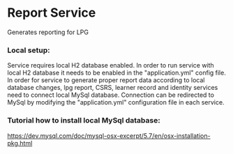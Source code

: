 # Report Service

Generates reporting for LPG

### Local setup:
Service requires local H2 database enabled. In order to run service with local H2 database it needs to be enabled in the "application.yml" config file.  
In order for service to generate proper report data according to local database changes, lpg report, CSRS, learner record and identity services need to connect local MySql database. Connection can be redirected to MySql by modifying the "application.yml" configuration file in each service.

### Tutorial how to install local MySql database:
https://dev.mysql.com/doc/mysql-osx-excerpt/5.7/en/osx-installation-pkg.html
